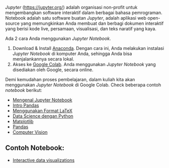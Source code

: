 _Jupyter_ (https://jupyter.org/) adalah organisasi non-profit untuk mengembangkan software interaktif dalam berbagai bahasa pemrograman. Notebook adalah satu software buatan _Jupyter_, adalah aplikasi web open-source yang memungkinkan Anda membuat dan berbagi dokumen interaktif yang berisi kode live, persamaan, visualisasi, dan teks naratif yang kaya.

Ada 2 cara Anda menggunakan _Jupyter Notebook_.
1. Download & Install [Anaconda](https://anaconda.org/anaconda/python). Dengan cara ini, Anda melakukan instalasi _Jupyter Notebook_ di komputer Anda, sehingga Anda bisa menjalankannya secara lokal.
2. Akses ke [Google Colab](https://colab.research.google.com). Anda menggunakan _Jupyter Notebook_ yang disediakan oleh Google, secara online.

Demi kemudahan proses pembelajaran, dalam kuliah kita akan menggunakan _Jupyter Notebook_ di Google Colab. Check beberapa contoh _notebook_ berikut:
- [Mengenal Jupyter Notebook](../notebook/01-intro-python-jupyter.ipynb)
- [Intro Pandas](../notebook/02-intro-pandas.ipynb)
- [Menggunakan Format LaTeX](../notebook/04-google-colab-latex.ipynb)
- [Data Science dengan Python](https://github.com/pujangga123/data-science-with-python)
- [Matplotlib](../notebook/03-matplotlib.ipynb)
- [Pandas](../notebook/05-pandas.ipynb)
- [Computer Vision](../notebook/06-computer-vision.ipynb)

## Contoh Notebook:
- [Interactive data visualizations](https://jupyterbook.org/en/stable/interactive/interactive.html)